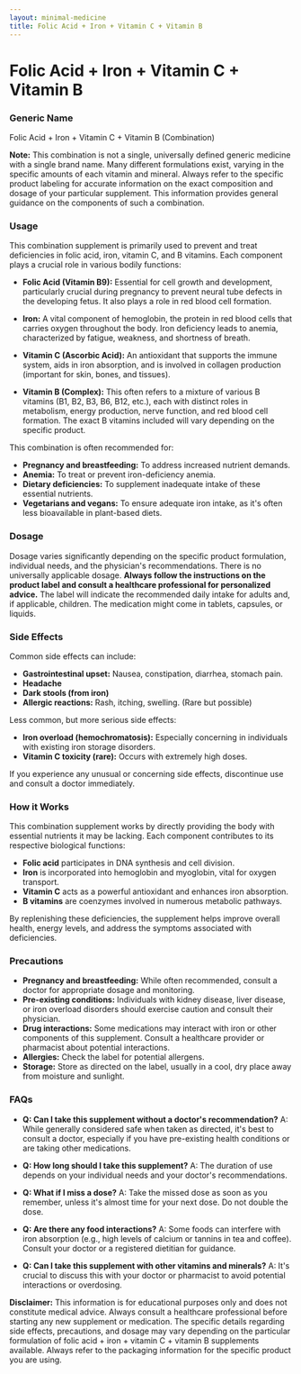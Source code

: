 ```yaml
---
layout: minimal-medicine
title: Folic Acid + Iron + Vitamin C + Vitamin B
---
```


# Folic Acid + Iron + Vitamin C + Vitamin B
### Generic Name
Folic Acid + Iron + Vitamin C + Vitamin B (Combination)

**Note:**  This combination is not a single, universally defined generic medicine with a single brand name.  Many different formulations exist, varying in the specific amounts of each vitamin and mineral.  Always refer to the specific product labeling for accurate information on the exact composition and dosage of your particular supplement. This information provides general guidance on the components of such a combination.


### Usage

This combination supplement is primarily used to prevent and treat deficiencies in folic acid, iron, vitamin C, and B vitamins.  Each component plays a crucial role in various bodily functions:

* **Folic Acid (Vitamin B9):** Essential for cell growth and development, particularly crucial during pregnancy to prevent neural tube defects in the developing fetus.  It also plays a role in red blood cell formation.

* **Iron:** A vital component of hemoglobin, the protein in red blood cells that carries oxygen throughout the body.  Iron deficiency leads to anemia, characterized by fatigue, weakness, and shortness of breath.

* **Vitamin C (Ascorbic Acid):**  An antioxidant that supports the immune system, aids in iron absorption, and is involved in collagen production (important for skin, bones, and tissues).

* **Vitamin B (Complex):** This often refers to a mixture of various B vitamins (B1, B2, B3, B6, B12, etc.), each with distinct roles in metabolism, energy production, nerve function, and red blood cell formation.  The exact B vitamins included will vary depending on the specific product.

This combination is often recommended for:

* **Pregnancy and breastfeeding:** To address increased nutrient demands.
* **Anemia:** To treat or prevent iron-deficiency anemia.
* **Dietary deficiencies:** To supplement inadequate intake of these essential nutrients.
* **Vegetarians and vegans:** To ensure adequate iron intake, as it's often less bioavailable in plant-based diets.


### Dosage

Dosage varies significantly depending on the specific product formulation, individual needs, and the physician's recommendations.  There is no universally applicable dosage.  **Always follow the instructions on the product label and consult a healthcare professional for personalized advice.**  The label will indicate the recommended daily intake for adults and, if applicable, children.  The medication might come in tablets, capsules, or liquids.


### Side Effects

Common side effects can include:

* **Gastrointestinal upset:** Nausea, constipation, diarrhea, stomach pain.
* **Headache**
* **Dark stools (from iron)**
* **Allergic reactions:** Rash, itching, swelling. (Rare but possible)

Less common, but more serious side effects:

* **Iron overload (hemochromatosis):**  Especially concerning in individuals with existing iron storage disorders.
* **Vitamin C toxicity (rare):**  Occurs with extremely high doses.


If you experience any unusual or concerning side effects, discontinue use and consult a doctor immediately.


### How it Works

This combination supplement works by directly providing the body with essential nutrients it may be lacking.  Each component contributes to its respective biological functions:

* **Folic acid** participates in DNA synthesis and cell division.
* **Iron** is incorporated into hemoglobin and myoglobin, vital for oxygen transport.
* **Vitamin C** acts as a powerful antioxidant and enhances iron absorption.
* **B vitamins** are coenzymes involved in numerous metabolic pathways.

By replenishing these deficiencies, the supplement helps improve overall health, energy levels, and address the symptoms associated with deficiencies.


### Precautions

* **Pregnancy and breastfeeding:** While often recommended, consult a doctor for appropriate dosage and monitoring.
* **Pre-existing conditions:**  Individuals with kidney disease, liver disease, or iron overload disorders should exercise caution and consult their physician.
* **Drug interactions:** Some medications may interact with iron or other components of this supplement. Consult a healthcare provider or pharmacist about potential interactions.
* **Allergies:** Check the label for potential allergens.
* **Storage:** Store as directed on the label, usually in a cool, dry place away from moisture and sunlight.


### FAQs

* **Q: Can I take this supplement without a doctor's recommendation?** A: While generally considered safe when taken as directed, it's best to consult a doctor, especially if you have pre-existing health conditions or are taking other medications.

* **Q: How long should I take this supplement?** A: The duration of use depends on your individual needs and your doctor's recommendations.

* **Q: What if I miss a dose?** A: Take the missed dose as soon as you remember, unless it's almost time for your next dose.  Do not double the dose.

* **Q: Are there any food interactions?** A:  Some foods can interfere with iron absorption (e.g., high levels of calcium or tannins in tea and coffee).  Consult your doctor or a registered dietitian for guidance.

* **Q: Can I take this supplement with other vitamins and minerals?** A: It's crucial to discuss this with your doctor or pharmacist to avoid potential interactions or overdosing.


**Disclaimer:** This information is for educational purposes only and does not constitute medical advice. Always consult a healthcare professional before starting any new supplement or medication.  The specific details regarding side effects, precautions, and dosage may vary depending on the particular formulation of folic acid + iron + vitamin C + vitamin B supplements available.  Always refer to the packaging information for the specific product you are using.

